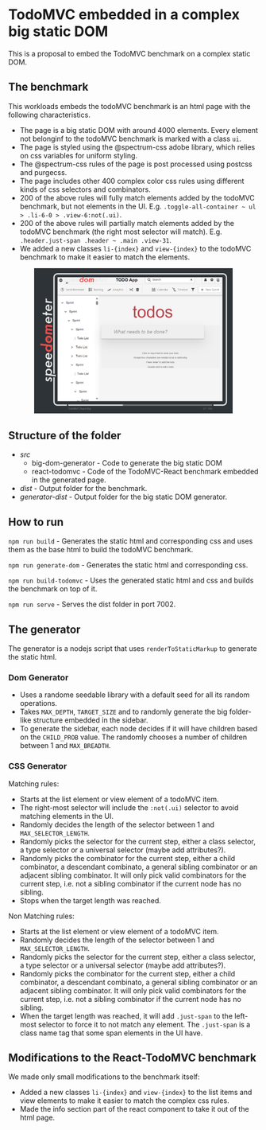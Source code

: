 # TodoMVC embedded in a complex big static DOM

This is a proposal to embed the TodoMVC benchmark on a complex static DOM.

## The benchmark

This workloads embeds the todoMVC benchmark is an html page with the following characteristics.

* The page is a big static DOM with around 4000 elements. Every element not belonginf to the todoMVC benchmark is marked with a class `ui`.
* The page is styled using the @spectrum-css adobe library, which relies on css variables for uniform styling.
* The @spectrum-css rules of the page is post processed using postcss and purgecss.
* The page includes other 400 complex color css rules using different kinds of css selectors and combinators.
* 200 of the above rules will fully match elements added by the todoMVC benchmark, but not elements in the UI. E.g. `.toggle-all-container ~ ul > .li-6-0 > .view-6:not(.ui)`.
* 200 of the above rules will partially match elements added by the todoMVC benchmark (the right most selector will match). E.g. `.header.just-span .header ~ .main .view-31`.
* We added a new classes `li-{index}` and `view-{index}` to the todoMVC benchmark to make it easier to match the elements.

<p style="text-align: center;">
<img src="complex-dom-workload.png" alt="workload" width="400"/>
</p>

## Structure of the folder
* *src*
  * big-dom-generator - Code to generate the big static DOM
  * react-todomvc - Code of the TodoMVC-React benchmark embedded in the generated page.
* *dist* - Output folder for the benchmark.
* *generator-dist* - Output folder for the big static DOM generator.

## How to run
`npm run build` - Generates the static html and corresponding css and uses them as the base html to build the todoMVC benchmark.

`npm run generate-dom` - Generates the static html and corresponding css.

`npm run build-todomvc` - Uses the generated static html and css and builds the benchmark on top of it.

`npm run serve` - Serves the dist folder in port 7002.

## The generator

The generator is a nodejs script that uses `renderToStaticMarkup` to generate the static html.

### Dom Generator

* Uses a randome seedable library with a default seed for all its random operations.
* Takes `MAX_DEPTH`, `TARGET_SIZE` and  to randomly generate the big folder-like structure embedded in the sidebar.
* To generate the sidebar, each node decides if it will have children based on the `CHILD_PROB` value. The randomly chooses a number of children between 1 and `MAX_BREADTH`.

### CSS Generator

Matching rules:

* Starts at the list element or view element of a todoMVC item.
* The right-most selector will include the `:not(.ui)` selector to avoid matching elements in the UI.
* Randomly decides the length of the selector between 1 and `MAX_SELECTOR_LENGTH`.
* Randomly picks the selector for the current step, either a class selector, a type selector or a universal selector (maybe add attributes?).
* Randomly picks the combinator for the current step, either a child combinator, a descendant combinato, a general sibling combinator or an adjacent sibling combinator. It will only pick valid combinators for the current step, i.e. not a sibling combinator if the current node has no sibling.
* Stops when the target length was reached.

Non Matching rules:

* Starts at the list element or view element of a todoMVC item.
* Randomly decides the length of the selector between 1 and `MAX_SELECTOR_LENGTH`.
* Randomly picks the selector for the current step, either a class selector, a type selector or a universal selector (maybe add attributes?).
* Randomly picks the combinator for the current step, either a child combinator, a descendant combinato, a general sibling combinator or an adjacent sibling combinator. It will only pick valid combinators for the current step, i.e. not a sibling combinator if the current node has no sibling.
* When the target length was reached, it will add `.just-span` to the left-most selector to force it to not match any element. The `.just-span` is a class name tag that some span elements in the UI have.

## Modifications to the React-TodoMVC benchmark

We made only small modifications to the benchmark itself:

* Added a new classes `li-{index}` and `view-{index}` to the list items and view elements to make it easier to match the complex css rules.
* Made the info section part of the react component to take it out of the html page.